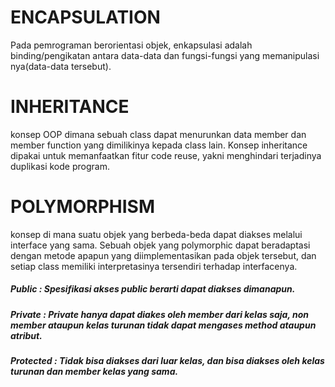 # ENCAPSULATION
Pada pemrograman berorientasi objek, enkapsulasi adalah binding/pengikatan antara data-data dan fungsi-fungsi yang memanipulasi nya(data-data tersebut).

# INHERITANCE
konsep OOP dimana sebuah class dapat menurunkan data member dan member function yang dimilikinya kepada class lain. Konsep inheritance dipakai untuk memanfaatkan fitur code reuse, yakni menghindari terjadinya duplikasi kode program.

# POLYMORPHISM
konsep di mana suatu objek yang berbeda-beda dapat diakses melalui interface yang sama. Sebuah objek yang polymorphic dapat beradaptasi dengan metode apapun yang diimplementasikan pada objek tersebut, dan setiap class memiliki interpretasinya tersendiri terhadap interfacenya.

##### Public : Spesifikasi akses public berarti dapat diakses dimanapun.
##### Private : Private hanya dapat diakes oleh member dari kelas saja, non member ataupun kelas turunan tidak dapat mengases method ataupun atribut.
##### Protected : Tidak bisa diakses dari luar kelas, dan bisa diakses oleh kelas turunan dan member kelas yang sama.
